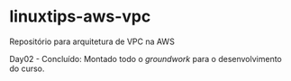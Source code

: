 # linuxtips-aws-vpc
Repositório para arquitetura de VPC na AWS


Day02 - Concluído: Montado todo o _groundwork_ para o desenvolvimento do curso.